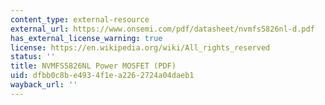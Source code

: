 ```yaml
---
content_type: external-resource
external_url: https://www.onsemi.com/pdf/datasheet/nvmfs5826nl-d.pdf
has_external_license_warning: true
license: https://en.wikipedia.org/wiki/All_rights_reserved
status: ''
title: NVMFS5826NL Power MOSFET (PDF)
uid: dfbb0c8b-e493-4f1e-a226-2724a04daeb1
wayback_url: ''
---
```

